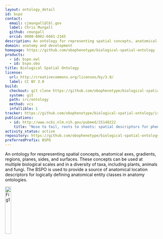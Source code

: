 ```yaml
---
layout: ontology_detail
id: bspo
contact:
  email: cjmungall@lbl.gov
  label: Chris Mungall
  github: cmungall
  orcid: 0000-0002-6601-2165
description: An ontology for representing spatial concepts, anatomical axes, gradients, regions, planes, sides, and surfaces
domain: anatomy and development
homepage: https://github.com/obophenotype/biological-spatial-ontology
products:
  - id: bspo.owl
  - id: bspo.obo
title: Biological Spatial Ontology
license:
  url: http://creativecommons.org/licenses/by/3.0/
  label: CC BY 3.0
build:
  checkout: git clone https://github.com/obophenotype/biological-spatial-ontology.git
  system: git
  path: src/ontology
  method: vcs
  infallible: 1
tracker: https://github.com/obophenotype/biological-spatial-ontology/issues
publications:
  - id: http://www.ncbi.nlm.nih.gov/pubmed/25140222
    title: "Nose to tail, roots to shoots: spatial descriptors for phenotypic diversity in the Biological Spatial Ontology."
activity_status: active
repository: https://github.com/obophenotype/biological-spatial-ontology
preferredPrefix: BSPO
---
```


An ontology for respresenting spatial concepts, anatomical axes, gradients, regions, planes, sides, and surfaces. These concepts can be used at multiple biological scales and in a diversity of taxa, including plants, animals and fungi. The BSPO is used to provide a source of anatomical location descriptors for logically defining anatomical entity classes in anatomy ontologies.

<img style="width: 20%; height: 20%" alt="Fig1" src="http://static-content.springer.com/image/art%3A10.1186%2F2041-1480-5-34/MediaObjects/13326_2013_Article_183_Fig1_HTML.jpg"/>
